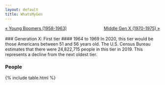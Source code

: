 ```yaml
---
layout: default
title: WhatsMyGen
---
```

<div style="overflow: hidden"><a href="/WhatsMyGen/generations/boomer-young.html" class="previous" style="float: left !important">&laquo; Young Boomers (1958-1963)</a><a href="/WhatsMyGen/generations/genx-middle.html" class="next" style="float: right !important">Middle Gen X (1970-1975) &raquo;</a></div>
<br>
### Generation X: First tier
#### 1964 to 1969
In 2020, this tier would be those Americans between 51 and 56 years old. The U.S. Census Bureau estimates that there were 24,822,715 people in this tier in 2019. This represents a decline from the next oldest tier.

### People

{% include table.html %}
